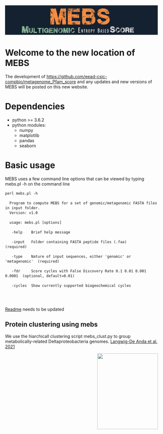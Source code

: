![MEBS](./images/MEBS.png) 

# Welcome to the new location of MEBS 

The development of  https://github.com/eead-csic-compbio/metagenome_Pfam_score   and any updates and new versions of MEBS will be posted on this new website.


# Dependencies

- python >= 3.6.2
- python modules:
  - numpy
  - matplotlib
  - pandas
  - seaborn

# Basic usage

MEBS uses a few  command line options that can  be viewed by typing mebs.pl -h on the command line

```
perl mebs.pl -h 

  Program to compute MEBS for a set of genomic/metagenomic FASTA files in input folder.
  Version: v1.0

  usage: mebs.pl [options] 

   -help    Brief help message
   
   -input   Folder containing FASTA peptide files (.faa)                  (required)

   -type    Nature of input sequences, either 'genomic' or 'metagenomic'  (required)

   -fdr     Score cycles with False Discovery Rate 0.1 0.01 0.001 0.0001  (optional, default=0.01)

   -cycles  Show currently supported biogeochemical cycles
   

   
```

[Readme](https://eead-csic-compbio.github.io/metagenome_Pfam_score/READMEv1.html) needs to be updated 



## Protein clustering using mebs  

We use the hiarchicall clustering script mebs_clust.py to group metabolically-related Deltaproteobacteria genomes. [Langwig-De Anda et al. 2021](https://www.nature.com/articles/s41396-021-01057-y)

<img src="https://valdeanda.github.io/mebs/images/deltas.png" width="200" height="250" align="right">
























































